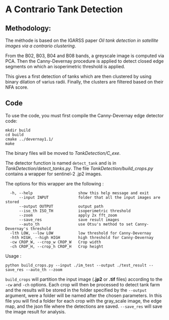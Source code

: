 # A Contrario Tank Detection


## Methodology: 

The méthode is based on the IGARSS paper *Oil tank detection in satellite images via a contrario clustering*.

From the B02, B03, B04 and B08 bands, a greyscale image is computed via PCA.
Then the Canny-Devernay procedure is applied to detect closed edge segments on which an isoperimetric threshold is applied.

This gives a first detection of tanks which are then clustered by using binary dilation of varius radii. Finally, the clusters are filtered based on their NFA score.

## Code

To use the code, you must first compile the Canny-Devernay edge detector code:

```
mkdir build
cd build
cmake ../devernay1.1/
make
```

The binary files will be moved to *TankDetection/C_exe*.


The detector function is named `detect_tank` and is in *TankDetection/detect_tanks.py*.
The file *TankDetection/build_crops.py* contains a wrapper for sentinel-2  .jp2 images. 

The options for this wrapper are the following : 

```
  -h, --help                	show this help message and exit
      --input INPUT         	folder that all the input images are stored
      --output OUTPUT       	output path
      --iso_th ISO_TH       	isoperimetric threshold
      --zoom                	apply 2x fft_zoom
      --save_res            	save result images  
      --auto_th             	use Otsu's method to set Canny-Devernay's threshold
  -lth LOW, --low LOW  			low threshold for Canny-Devernay
  -hth HIGH, --high HIGH 		high threshold for Canny-Devernay
  -cw CROP_W, --crop_w CROP_W 	Crop width
  -ch CROP_H, --crop_h CROP_H  	Crop height
```

Usage : 

```
python build_crops.py --input ./im_test --output ./test_result --save_res --auto_th --zoom
```

`build_crops` will partition the input image (**.jp2** or **.tif** files)  according to the `-cw` and `-ch` options. Each crop will then be processed to detect tank farm and the results will be stored in the folder specified by the `--output` argument, were a folder will be named after the chosen parameters. In this file you will find a folder for each crop with the gray_scale image, the edge map, and the json file where the detections are saved.
`--save_res` will save the image result for analysis.






